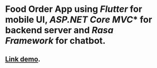 # Food Order App using ***Flutter*** for mobile UI, ***ASP.NET Core MVC**** for backend server and ***Rasa Framework*** for chatbot.
## [Link demo](https://youtu.be/Vj8Ji4ZnTOA).
